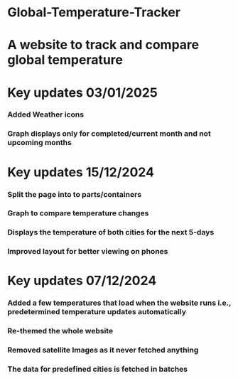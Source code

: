 # Global-Temperature-Tracker
# A website to track and compare global temperature 
# Key updates 03/01/2025
### Added Weather icons 
### Graph displays only for completed/current month and not upcoming months 

# Key updates 15/12/2024
### Split the page into to parts/containers
### Graph to compare temperature changes 
### Displays the temperature of both cities for the next 5-days
### Improved layout for better viewing on phones

# Key updates 07/12/2024
### Added a few temperatures that load when the website runs i.e., predetermined temperature updates automatically
### Re-themed the whole website
### Removed satellite Images as it never fetched anything 
### The data for predefined cities is fetched in batches
